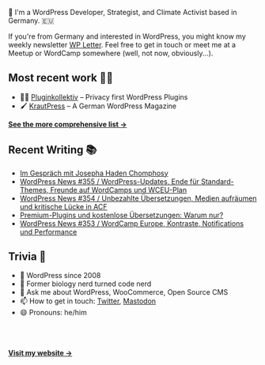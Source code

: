 👋 I'm a WordPress Developer, Strategist, and Climate Activist based in Germany. 🇪🇺

If you're from Germany and interested in WordPress, you might know my weekly newsletter [WP Letter](https://wpletter.de/). Feel free to get in touch or meet me at a Meetup or WordCamp somewhere (well, not now, obviously...).


## Most recent work 👷‍♂️

- 👨‍💻 [Pluginkollektiv](https://github.com/pluginkollektiv) – Privacy first WordPress Plugins
- 🖌️ [KrautPress](https://krautpress.de) – A German WordPress Magazine

**[See the more comprehensive list &rarr;](https://simonkraft.com/what-i-do)**


## Recent Writing 📚

<!-- BLOG-POST-LIST:START -->
- [Im Gespräch mit Josepha Haden Chomphosy](https://feed.krautpress.de/link/14419/16143812/im-gespraech-mit-josepha-haden-chomphosy)
- [WordPress News #355 / WordPress-Updates, Ende für Standard-Themes, Freunde auf WordCamps und WCEU-Plan](https://feed.wpletter.de/link/14399/16137948/355)
- [WordPress News #354 / Unbezahlte Übersetzungen, Medien aufräumen und kritische Lücke in ACF](https://feed.wpletter.de/link/14399/16110963/354)
- [Premium-Plugins und kostenlose Übersetzungen: Warum nur?](https://feed.krautpress.de/link/14419/16104274/premium-plugins-kostenlose-uebersetzungen)
- [WordPress News #353 / WordCamp Europe, Kontraste, Notifications und Performance](https://feed.wpletter.de/link/14399/16100027/353)
<!-- BLOG-POST-LIST:END -->


## Trivia 🤪

- 👴 WordPress since 2008
- 🌱 Former biology nerd turned code nerd
- 💬 Ask me about WordPress, WooCommerce, Open Source CMS
- 📫 How to get in touch: [Twitter](https://twitter.com/krafit), [Mastodon](https://dewp.space/@simon)
- 😄 Pronouns: he/him

<br/><br/><br/>
**[Visit my website &rarr;](https://simonkraft.com)**